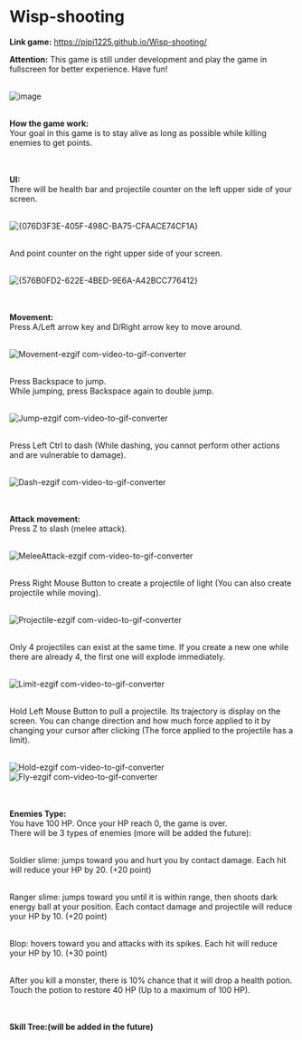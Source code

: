 # Wisp-shooting
**Link game:** https://pipi1225.github.io/Wisp-shooting/

**Attention:** This game is still under development and play the game in fullscreen for better experience. Have fun!

<br>![image](https://github.com/user-attachments/assets/e1aa1754-92cf-48fa-b904-42ad15da2614)

<br>**How the game work:**
<br>Your goal in this game is to stay alive as long as possible while killing enemies to get points.

<br><br>**UI:**
<br> There will be health bar and projectile counter on the left upper side of your screen.

<br>![{076D3F3E-405F-498C-BA75-CFAACE74CF1A}](https://github.com/user-attachments/assets/93f6e4fe-fbed-45fe-8e1e-85f5bbce5797)

<br> And point counter on the right upper side of your screen.

<br>![{576B0FD2-622E-4BED-9E6A-A42BCC776412}](https://github.com/user-attachments/assets/14f8b7ec-c369-4312-8788-925f8c5e09b6)

<br><br>**Movement:**
<br>Press A/Left arrow key and D/Right arrow key to move around.

<br>![Movement-ezgif com-video-to-gif-converter](https://github.com/user-attachments/assets/fc156363-c1a6-4c82-9410-895e16a78a29)

<br>Press Backspace to jump.
<br>While jumping, press Backspace again to double jump.

<br>![Jump-ezgif com-video-to-gif-converter](https://github.com/user-attachments/assets/0a16c0c8-8951-4718-a7a0-3c28baef31a9)

<br>Press Left Ctrl to dash (While dashing, you cannot perform other actions and are vulnerable to damage).

<br>![Dash-ezgif com-video-to-gif-converter](https://github.com/user-attachments/assets/32bb2111-0cb3-4147-8aec-f5d50c4308fe)

<br><br>**Attack movement:**
<br>Press Z to slash (melee attack).

<br>![MeleeAttack-ezgif com-video-to-gif-converter](https://github.com/user-attachments/assets/ce1ea0ae-a64f-4c18-b979-cf0ef6f6733c)

<br>Press Right Mouse Button to create a projectile of light (You can also create projectile while moving).

<br>![Projectile-ezgif com-video-to-gif-converter](https://github.com/user-attachments/assets/ea5fca4c-2ee1-4ad7-b0b0-493ffd2afa33)

<br>Only 4 projectiles can exist at the same time. If you create a new one while there are already 4, the first one will explode immediately.

<br>![Limit-ezgif com-video-to-gif-converter](https://github.com/user-attachments/assets/72b429dd-b439-4393-8175-fd6386776161)

<br>Hold Left Mouse Button to pull a projectile. Its trajectory is display on the screen. You can change direction and how much force applied to it by changing your cursor after clicking (The force applied to the projectile has a limit).

<br>![Hold-ezgif com-video-to-gif-converter](https://github.com/user-attachments/assets/0a614f17-abee-4525-99dc-2a5eb658baf0)
<br>![Fly-ezgif com-video-to-gif-converter](https://github.com/user-attachments/assets/9c7838d0-e0e4-4024-82ee-c5662f8c048c)

<br><br>**Enemies Type:**
<br>You have 100 HP. Once your HP reach 0, the game is over.
<br>There will be 3 types of enemies (more will be added the future):

<br>Soldier slime: jumps toward you and hurt you by contact damage. Each hit will reduce your HP by 20. (+20 point)

<br>Ranger slime: jumps toward you until it is within range, then shoots dark energy ball at your position. Each contact damage and projectile will reduce your HP by 10. (+20 point)

<br>Blop: hovers toward you and attacks with its spikes. Each hit will reduce your HP by 10. (+30 point)

<br>After you kill a monster, there is 10% chance that it will drop a health potion. Touch the potion to restore 40 HP (Up to a maximum of 100 HP).

<br><br>**Skill Tree:(will be added in the future)**
